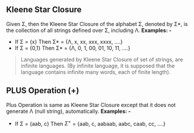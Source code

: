 ## Kleene Star Closure
Given Σ, then the Kleene Star Closure of the alphabet Σ, denoted by Σ*, is the collection of all strings defined over Σ, including Λ.
**Examples: -**
- If Σ = {x} Then Σ* = {Λ, x, xx, xxx, xxxx, ....}
- If Σ = {0,1} Then Σ* = {Λ, 0, 1, 00, 01, 10, 11, ....}

> Languages generated by Kleene Star Closure of set of strings, are infinite languages. (By infinite language, it is supposed that the language contains infinite many words, each of finite length).

## PLUS Operation (+)
Plus Operation is same as Kleene Star Closure except that it does not generate Λ (null string), automatically.
**Examples: -**
- If Σ = {aab, c} Then ${\Sigma ^ + }$ = {aab, c, aabaab, aabc, caab, cc, ....}